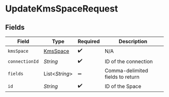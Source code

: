 # UpdateKmsSpaceRequest


## Fields

| Field                                       | Type                                        | Required                                    | Description                                 |
| ------------------------------------------- | ------------------------------------------- | ------------------------------------------- | ------------------------------------------- |
| `kmsSpace`                                  | [KmsSpace](../../models/shared/KmsSpace.md) | :heavy_check_mark:                          | N/A                                         |
| `connectionId`                              | *String*                                    | :heavy_check_mark:                          | ID of the connection                        |
| `fields`                                    | List\<*String*>                             | :heavy_minus_sign:                          | Comma-delimited fields to return            |
| `id`                                        | *String*                                    | :heavy_check_mark:                          | ID of the Space                             |